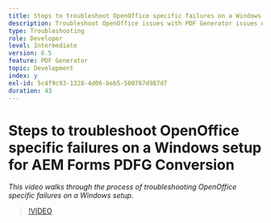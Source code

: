 ```yaml
---
title: Steps to troubleshoot OpenOffice specific failures on a Windows setup
description: Troubleshoot OpenOffice issues with PDF Generator issues on Windows Setup.
type: Troubleshooting
role: Developer
level: Intermediate
version: 6.5
feature: PDF Generator
topic: Development
index: y
exl-id: 5c4f9c93-1328-4d06-beb5-500787d987d7
duration: 43
---
```

# Steps to troubleshoot OpenOffice specific failures on a Windows setup for AEM Forms PDFG Conversion

*This video walks through the process of troubleshooting OpenOffice specific failures on a Windows setup.*

>[!VIDEO](https://video.tv.adobe.com/v/335481?quality=12&learn=on)
